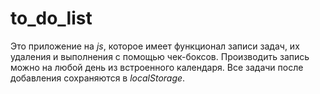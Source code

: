 # to_do_list
Это приложение на *js*, которое имеет функционал записи задач, их удаления и выполнения с помощью чек-боксов. Производить запись можно на любой день из встроенного календаря. Все задачи после добавления сохраняются в *localStorage*.
